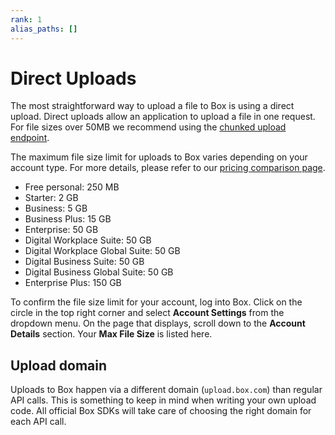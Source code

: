 ```yaml
---
rank: 1
alias_paths: []
---
```


# Direct Uploads

The most straightforward way to upload a file to Box is using a direct upload.
Direct uploads allow an application to upload a file in one request. For file
sizes over 50MB we recommend using the [chunked upload endpoint][cu].

The maximum file size limit for uploads to Box varies depending on your account
type. For more details, please refer to our [pricing comparison page][pcp].

* Free personal: 250 MB
* Starter: 2 GB
* Business: 5 GB
* Business Plus: 15 GB
* Enterprise: 50 GB
* Digital Workplace Suite: 50 GB
* Digital Workplace Global Suite: 50 GB
* Digital Business Suite: 50 GB
* Digital Business Global Suite: 50 GB
* Enterprise Plus: 150 GB

To confirm the file size limit for your account, log into Box. Click on the
circle in the top right corner and select **Account Settings** from the dropdown
menu. On the page that displays, scroll down to the **Account Details** section. 
Your **Max File Size** is listed here.

## Upload domain

Uploads to Box happen via a different domain (`upload.box.com`) than regular API
calls. This is something to keep in mind when writing your own upload code. All
official Box SDKs will take care of choosing the right domain for each API call.

[cu]: g://uploads/chunked
[pcp]: https://www.box.com/pricing
